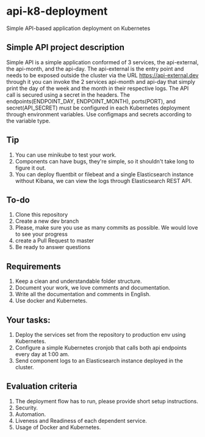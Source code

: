 # api-k8-deployment
Simple API-based application deployment on Kubernetes

## Simple API project description

Simple API is a simple application conformed of 3 services, the api-external, the api-month, and the api-day. The api-external is the entry point and needs to be exposed outside the cluster via the URL https://api-external.dev through it you can invoke the 2 services api-month and api-day that simply print the day of the week and the month in their respective logs. The API call is secured using a secret in the headers.
The endpoints(ENDPOINT_DAY, ENDPOINT_MONTH), ports(PORT), and secret(API_SECRET) must be configured in each Kubernetes deployment through environment variables. Use configmaps and secrets according to the variable type.

## Tip

1.	You can use minikube to test your work.
2.	Components can have bugs, they're simple, so it shouldn't take long to figure it out.
3. 	You can deploy fluentbit or filebeat and a single Elasticsearch instance without Kibana, we can view the logs through Elasticsearch REST API.

## To-do

1.	Clone this repository
2.	Create a new dev branch
3.	Please, make sure you use as many commits as possible. We would love to see your progress
4.	create a Pull Request to master
5.	Be ready to answer questions

## Requirements

1.	Keep a clean and understandable folder structure.
2.	Document your work, we love comments and documentation.
3.	Write all the documentation and comments in English.
4.	Use docker and Kubernetes.

## Your tasks:

1.	Deploy the services set from the repository to production env using Kubernetes.
2.	Configure a simple Kubernetes cronjob that calls both api endpoints every day at 1:00 am.
3.	Send component logs to an Elasticsearch instance deployed in the cluster.

## Evaluation criteria

1. The deployment flow has to run, please provide short setup instructions.
2. Security.
3. Automation.
4. Liveness and Readiness of each dependent service.
5. Usage of Docker and Kubernetes.

